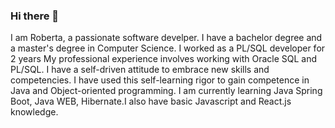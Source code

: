 ### Hi there 👋
I am Roberta, a passionate software develper.
I have a bachelor degree and a master's degree in Computer Science. I worked as a PL/SQL developer for 2 years
My professional experience involves working with Oracle SQL and PL/SQL. 
I have a self-driven attitude to embrace new skills and competencies. I have used this self-learning rigor to gain competence in  Java and Object-oriented programming. 
I am currently learning Java Spring Boot, Java WEB, Hibernate.I also have basic Javascript and React.js knowledge.
